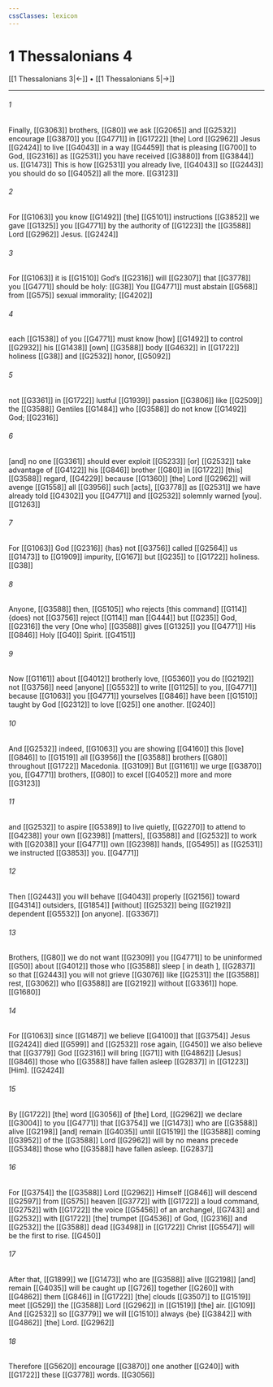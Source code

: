 ```yaml
---
cssClasses: lexicon
---
```


# 1 Thessalonians 4

[[1 Thessalonians 3|←]] • [[1 Thessalonians 5|→]]

---

###### 1
Finally, [[G3063]] brothers, [[G80]] we ask [[G2065]] and [[G2532]] encourage [[G3870]] you [[G4771]] in [[G1722]] [the] Lord [[G2962]] Jesus [[G2424]] to live [[G4043]] in a way [[G4459]] that is pleasing [[G700]] to God, [[G2316]] as [[G2531]] you have received [[G3880]] from [[G3844]] us. [[G1473]] This is how [[G2531]] you already live, [[G4043]] so [[G2443]] you should do so [[G4052]] all the more. [[G3123]]

###### 2
For [[G1063]] you know [[G1492]] [the] [[G5101]] instructions [[G3852]] we gave [[G1325]] you [[G4771]] by the authority of [[G1223]] the [[G3588]] Lord [[G2962]] Jesus. [[G2424]]

###### 3
For [[G1063]] it is [[G1510]] God’s [[G2316]] will [[G2307]] that [[G3778]] you [[G4771]] should be holy: [[G38]] You [[G4771]] must abstain [[G568]] from [[G575]] sexual immorality; [[G4202]]

###### 4
each [[G1538]] of you [[G4771]] must know [how] [[G1492]] to control [[G2932]] his [[G1438]] [own] [[G3588]] body [[G4632]] in [[G1722]] holiness [[G38]] and [[G2532]] honor, [[G5092]]

###### 5
not [[G3361]] in [[G1722]] lustful [[G1939]] passion [[G3806]] like [[G2509]] the [[G3588]] Gentiles [[G1484]] who [[G3588]] do not know [[G1492]] God; [[G2316]]

###### 6
[and] no one [[G3361]] should ever exploit [[G5233]] [or] [[G2532]] take advantage of [[G4122]] his [[G846]] brother [[G80]] in [[G1722]] [this] [[G3588]] regard, [[G4229]] because [[G1360]] [the] Lord [[G2962]] will avenge [[G1558]] all [[G3956]] such [acts], [[G3778]] as [[G2531]] we have already told [[G4302]] you [[G4771]] and [[G2532]] solemnly warned [you]. [[G1263]]

###### 7
For [[G1063]] God [[G2316]] {has} not [[G3756]] called [[G2564]] us [[G1473]] to [[G1909]] impurity, [[G167]] but [[G235]] to [[G1722]] holiness. [[G38]]

###### 8
Anyone, [[G3588]] then, [[G5105]] who rejects [this command] [[G114]] {does} not [[G3756]] reject [[G114]] man [[G444]] but [[G235]] God, [[G2316]] the very [One who] [[G3588]] gives [[G1325]] you [[G4771]] His [[G846]] Holy [[G40]] Spirit. [[G4151]]

###### 9
Now [[G1161]] about [[G4012]] brotherly love, [[G5360]] you do [[G2192]] not [[G3756]] need [anyone] [[G5532]] to write [[G1125]] to you, [[G4771]] because [[G1063]] you [[G4771]] yourselves [[G846]] have been [[G1510]] taught by God [[G2312]] to love [[G25]] one another. [[G240]]

###### 10
And [[G2532]] indeed, [[G1063]] you are showing [[G4160]] this [love] [[G846]] to [[G1519]] all [[G3956]] the [[G3588]] brothers [[G80]] throughout [[G1722]] Macedonia. [[G3109]] But [[G1161]] we urge [[G3870]] you, [[G4771]] brothers, [[G80]] to excel [[G4052]] more and more [[G3123]]

###### 11
and [[G2532]] to aspire [[G5389]] to live quietly, [[G2270]] to attend to [[G4238]] your own [[G2398]] [matters], [[G3588]] and [[G2532]] to work with [[G2038]] your [[G4771]] own [[G2398]] hands, [[G5495]] as [[G2531]] we instructed [[G3853]] you. [[G4771]]

###### 12
Then [[G2443]] you will behave [[G4043]] properly [[G2156]] toward [[G4314]] outsiders, [[G1854]] [without] [[G2532]] being [[G2192]] dependent [[G5532]] [on anyone]. [[G3367]]

###### 13
Brothers, [[G80]] we do not want [[G2309]] you [[G4771]] to be uninformed [[G50]] about [[G4012]] those who [[G3588]] sleep [ in death ], [[G2837]] so that [[G2443]] you will not grieve [[G3076]] like [[G2531]] the [[G3588]] rest, [[G3062]] who [[G3588]] are [[G2192]] without [[G3361]] hope. [[G1680]]

###### 14
For [[G1063]] since [[G1487]] we believe [[G4100]] that [[G3754]] Jesus [[G2424]] died [[G599]] and [[G2532]] rose again, [[G450]] we also believe that [[G3779]] God [[G2316]] will bring [[G71]] with [[G4862]] [Jesus] [[G846]] those who [[G3588]] have fallen asleep [[G2837]] in [[G1223]] [Him]. [[G2424]]

###### 15
By [[G1722]] [the] word [[G3056]] of [the] Lord, [[G2962]] we declare [[G3004]] to you [[G4771]] that [[G3754]] we [[G1473]] who are [[G3588]] alive [[G2198]] [and] remain [[G4035]] until [[G1519]] the [[G3588]] coming [[G3952]] of the [[G3588]] Lord [[G2962]] will by no means precede [[G5348]] those who [[G3588]] have fallen asleep. [[G2837]]

###### 16
For [[G3754]] the [[G3588]] Lord [[G2962]] Himself [[G846]] will descend [[G2597]] from [[G575]] heaven [[G3772]] with [[G1722]] a loud command, [[G2752]] with [[G1722]] the voice [[G5456]] of an archangel, [[G743]] and [[G2532]] with [[G1722]] [the] trumpet [[G4536]] of God, [[G2316]] and [[G2532]] the [[G3588]] dead [[G3498]] in [[G1722]] Christ [[G5547]] will be the first to rise. [[G450]]

###### 17
After that, [[G1899]] we [[G1473]] who are [[G3588]] alive [[G2198]] [and] remain [[G4035]] will be caught up [[G726]] together [[G260]] with [[G4862]] them [[G846]] in [[G1722]] [the] clouds [[G3507]] to [[G1519]] meet [[G529]] the [[G3588]] Lord [[G2962]] in [[G1519]] [the] air. [[G109]] And [[G2532]] so [[G3779]] we will [[G1510]] always {be} [[G3842]] with [[G4862]] [the] Lord. [[G2962]]

###### 18
Therefore [[G5620]] encourage [[G3870]] one another [[G240]] with [[G1722]] these [[G3778]] words. [[G3056]]

